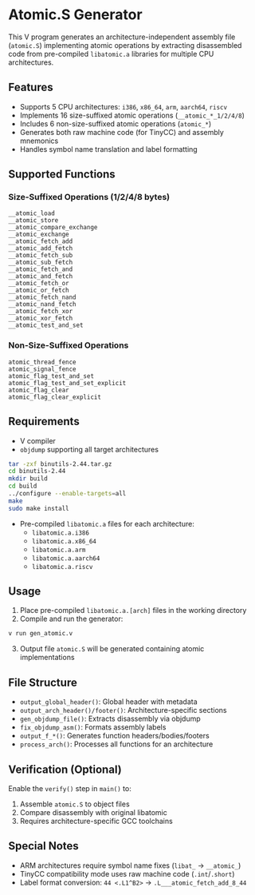 # Atomic.S Generator

This V program generates an architecture-independent assembly file (`atomic.S`) implementing atomic operations by extracting disassembled code from pre-compiled `libatomic.a` libraries for multiple CPU architectures.

## Features
- Supports 5 CPU architectures: `i386`, `x86_64`, `arm`, `aarch64`, `riscv`
- Implements 16 size-suffixed atomic operations (`__atomic_*_1/2/4/8`)
- Includes 6 non-size-suffixed atomic operations (`atomic_*`)
- Generates both raw machine code (for TinyCC) and assembly mnemonics
- Handles symbol name translation and label formatting

## Supported Functions
### Size-Suffixed Operations (1/2/4/8 bytes)
```
__atomic_load
__atomic_store
__atomic_compare_exchange
__atomic_exchange
__atomic_fetch_add
__atomic_add_fetch
__atomic_fetch_sub
__atomic_sub_fetch
__atomic_fetch_and
__atomic_and_fetch
__atomic_fetch_or
__atomic_or_fetch
__atomic_fetch_nand
__atomic_nand_fetch
__atomic_fetch_xor
__atomic_xor_fetch
__atomic_test_and_set
```

### Non-Size-Suffixed Operations
```
atomic_thread_fence
atomic_signal_fence
atomic_flag_test_and_set
atomic_flag_test_and_set_explicit
atomic_flag_clear
atomic_flag_clear_explicit
```

## Requirements
- V compiler
- `objdump` supporting all target architectures
```bash
tar -zxf binutils-2.44.tar.gz
cd binutils-2.44
mkdir build
cd build
../configure --enable-targets=all
make
sudo make install
```
- Pre-compiled `libatomic.a` files for each architecture:
  - `libatomic.a.i386`
  - `libatomic.a.x86_64`
  - `libatomic.a.arm`
  - `libatomic.a.aarch64`
  - `libatomic.a.riscv`

## Usage
1. Place pre-compiled `libatomic.a.[arch]` files in the working directory
2. Compile and run the generator:
```bash
v run gen_atomic.v
```
3. Output file `atomic.S` will be generated containing atomic implementations

## File Structure
- `output_global_header()`: Global header with metadata
- `output_arch_header()/footer()`: Architecture-specific sections
- `gen_objdump_file()`: Extracts disassembly via objdump
- `fix_objdump_asm()`: Formats assembly labels
- `output_f_*()`: Generates function headers/bodies/footers
- `process_arch()`: Processes all functions for an architecture

## Verification (Optional)
Enable the `verify()` step in `main()` to:
1. Assemble `atomic.S` to object files
2. Compare disassembly with original libatomic
3. Requires architecture-specific GCC toolchains

## Special Notes
- ARM architectures require symbol name fixes (`libat_` → `__atomic_`)
- TinyCC compatibility mode uses raw machine code (`.int`/`.short`)
- Label format conversion: `44 <.L1^B2>` → `.L___atomic_fetch_add_8_44`

